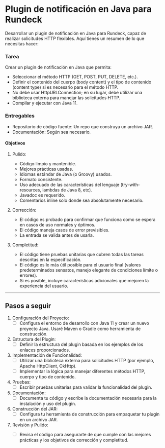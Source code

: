 # Plugin de notificación en Java para Rundeck

Desarrollar un plugin de notificación en Java para Rundeck, capaz de realizar solicitudes HTTP flexibles. Aquí tienes un resumen de lo que necesitas hacer:

### Tarea
Crear un plugin de notificación en Java que permita:
- Seleccionar el método HTTP (GET, POST, PUT, DELETE, etc.).
- Definir el contenido del cuerpo (body content) y el tipo de contenido (content type) si es necesario para el método HTTP.
- No debe usar HttpURLConnection; en su lugar, debe utilizar una biblioteca externa para manejar las solicitudes HTTP.
- Compilar y ejecutar con Java 11.

### Entregables
- Repositorio de código fuente: Un repo que construya un archivo JAR.
- Documentación: Según sea necesario.

#### Objetivos
1. Pulido:
    - Código limpio y mantenible.
    - Mejores prácticas usadas.
    - Idiomas estándar de Java (o Groovy) usados.
    - Formato consistente.
    - Uso adecuado de las características del lenguaje (try-with-resources, lambdas de Java 8, etc).
    - Javadoc es requerido.
    - Comentarios inline solo donde sea absolutamente necesario.

2. Corrección:
    - El código es probado para confirmar que funciona como se espera en casos de uso normales y óptimos.
    - El código maneja casos de error previsibles.
    - La entrada se valida antes de usarla.

3. Completitud:

    - El código tiene pruebas unitarias que cubren todas las tareas descritas en la especificación.
    - El código es lo más útil posible para el usuario final (valores predeterminados sensatos, manejo elegante de condiciones límite o errores).
    - Si es posible, incluye características adicionales que mejoren la experiencia del usuario.

---

## Pasos a seguir
1. Configuración del Proyecto: 
    - [ ] Configura el entorno de desarrollo con Java 11 y crear un nuevo proyecto Java. Usaré Maven o Gradle como herramienta de construcción.
2. Estructura del Plugin:
    - [ ] Definir la estructura del plugin basada en los ejemplos de los enlaces proporcionados.
3. Implementación de Funcionalidad:
    - [ ] Utilizar una biblioteca externa para solicitudes HTTP (por ejemplo, Apache HttpClient, OkHttp).
    - [ ] Implementar la lógica para manejar diferentes métodos HTTP, cuerpo y tipo de contenido.
4. Pruebas:
    - [ ] Escribir pruebas unitarias para validar la funcionalidad del plugin.
5. Documentación:
    - [ ] Documenta tu código y escribe la documentación necesaria para la instalación y uso del plugin.
6. Construcción del JAR:
    - [ ] Configura tu herramienta de construcción para empaquetar tu plugin en un archivo JAR.
7. Revisión y Pulido:
    - [ ] Revisa el código para asegurarte de que cumple con las mejores prácticas y los objetivos de corrección y completitud.

